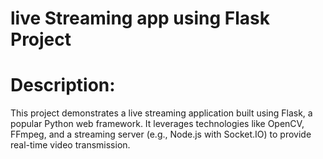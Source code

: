 # live Streaming app using Flask Project 


# Description:

This project demonstrates a live streaming application built using Flask, a popular Python web framework. It leverages technologies like OpenCV, FFmpeg, and a streaming server (e.g., Node.js with Socket.IO) to provide real-time video transmission.
